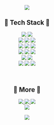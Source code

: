 <div align="center">
<img align="center" src="https://capsule-render.vercel.app/api?type=slice&color=gradient&customColorList=20&height=200&section=header&text=SoJeong's%20Github&animation=fadeIn&fontSize=35&fontAlign=80&rotate=13&fontAlignY=30&desc=♥%20ʕっ•ᴥ•ʔっ~♡~~♥♡&descAlign=60&descAlignY=14" />
</div>

## <div align="center">🔨 Tech Stack 🔨</div>
<div id="all" align="center">
  <img src="https://img.shields.io/badge/JavaScript-F7DF1E?style=flat-square&logo=JavaScript&logoColor=black"/>
  <img src="https://img.shields.io/badge/TypeScript-3178C6?style=flat-square&logo=TypeScript&logoColor=white"/>
</div>
<div id="front" align="center">
  <img src="https://img.shields.io/badge/React-61DAFB?style=flat-square&logo=React&logoColor=black"/>
  <img src="https://img.shields.io/badge/ReactNative-61DAFB?style=flat-square&logo=React&logoColor=black"/>
  <img src="https://img.shields.io/badge/Redux-764ABC?style=flat-square&logo=Redux&logoColor=white"/>
</div>

<div id="back" align="center">
  <img src="https://img.shields.io/badge/HTML5-E34F26?style=flat-square&logo=HTML5&logoColor=white"/>
  <img src="https://img.shields.io/badge/CSS3-1572B6?style=flat-square&logo=CSS3&logoColor=white"/>
  <img src="https://img.shields.io/badge/Sass-CC6699?style=flat-square&logo=Sass&logoColor=white"/>
</div>
<div id="back" align="center">
  <img src="https://img.shields.io/badge/Node.js-339933?style=flat-square&logo=Node.js&logoColor=white"/>
  <img src="https://img.shields.io/badge/Express-000000?style=flat-square&logo=Express&logoColor=white"/>
  <img src="https://img.shields.io/badge/MySQL-4479A1?style=flat-square&logo=MySQL&logoColor=white"/>
</div>
<div id="etc" align="center">
  <img src="https://img.shields.io/badge/Babel-F9DC3E?style=flat-square&logo=Babel&logoColor=black"/>
  <img src="https://img.shields.io/badge/Webpack-8DD6F9?style=flat-square&logo=Webpack&logoColor=black"/>
</div>
<div id="ide" align="center">
  <img src="https://img.shields.io/badge/VScode-007ACC?style=flat-square&logo=Visual Studio Code&logoColor=white"/>
  <img src="https://img.shields.io/badge/Xcode-147EFB?style=flat-square&logo=XCode&logoColor=white"/>
  <img src="https://img.shields.io/badge/Android Studio-3DDC84?style=flat-square&logo=Android Studio&logoColor=white"/>
</div>
<br>
<br>

## <div align="center">💜 More 💜</div>
<div id="social" align="center">
  <a href="https://shinsojeong.notion.site/shinsojeong/Shin-SoJeong-40cc0a8021f7492988ba0b5ce3550a97](https://drive.google.com/file/d/1S5Q8GK3R7KabrQulOsO8UgfZChaB3TrI/view?usp=drive_link">
    <img src="https://img.shields.io/badge/Portfolio-000000?style=flat-square&logo=googledrive&logoColor=white"/>
  </a>
  <a href="https://shinsojeong.notion.site/shinsojeong/Shin-SoJeong-40cc0a8021f7492988ba0b5ce3550a97](https://shinsojeong.tistory.com/">
    <img src="https://img.shields.io/badge/Blog-000000?style=flat-square&logo=tistory&logoColor=white"/>
  </a>
  <a href="https://shinsojeong.notion.site/shinsojeong/Shin-SoJeong-40cc0a8021f7492988ba0b5ce3550a97">
    <img src="https://img.shields.io/badge/Notion-000000?style=flat-square&logo=Notion&logoColor=white"/>
  </a>
</div>

<div id="contact" align="center">
  <a href="mailto:﻿"shinsojeong82@gmail.com">
    <img src="https://img.shields.io/badge/shinsojeong82@gmail.com-EA4335?style=flat-square&logo=gmail&logoColor=white"/>
  </a>
</div>
<br/>

<div align="center">

<div align="center">
  <img align="center" src="https://capsule-render.vercel.app/api?type=waving&color=gradient&customColorList=20&height=120&section=footer" />
</div>
